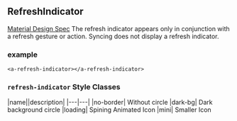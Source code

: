 <a name="RefreshIndicator"></a>

## RefreshIndicator
[Material Design Spec](https://material.io/guidelines/patterns/swipe-to-refresh.html#swipe-to-refresh-usage)
The refresh indicator appears only in conjunction with a refresh gesture or action. 
Syncing does not display a refresh indicator.
### example
```
<a-refresh-indicator></a-refresh-indicator>
```

### `refresh-indicator` Style Classes
 |name||description|
 |---|---|
 |no-border| Without circle
 |dark-bg| Dark background circle
 |loading| Spining Animated Icon
 |mini| Smaller Icon

